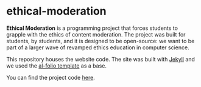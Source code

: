 # ethical-moderation

**Ethical Moderation** is a programming project that forces students to grapple with the ethics of content moderation. The project was built for students, by students, and it is designed to be open-source: we want to be part of a larger wave of revamped ethics education in computer science.

This repository houses the website code. The site was built with [Jekyll](https://jekyllrb.com/) and we used the [al-folio template](https://github.com/alshedivat/al-folio) as a base.

You can find the project code [here](https://github.com/dylanirlbeck/ethical-moderation-lab).
